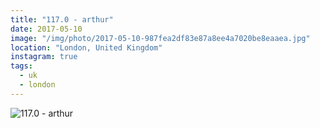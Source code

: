 ```yaml
---
title: "117.0 - arthur"
date: 2017-05-10
image: "/img/photo/2017-05-10-987fea2df83e87a8ee4a7020be8eaaea.jpg"
location: "London, United Kingdom"
instagram: true
tags:
  - uk
  - london
---
```


![117.0 - arthur](/img/photo/2017-05-10-987fea2df83e87a8ee4a7020be8eaaea.jpg)
